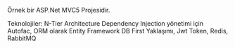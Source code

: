 Örnek bir ASP.Net MVC5 Projesidir.

Teknolojiler:
N-Tier Architecture
Dependency Injection yönetimi için Autofac,
ORM olarak Entity Framework DB First Yaklaşımı,
Jwt Token,
Redis,
RabbitMQ
